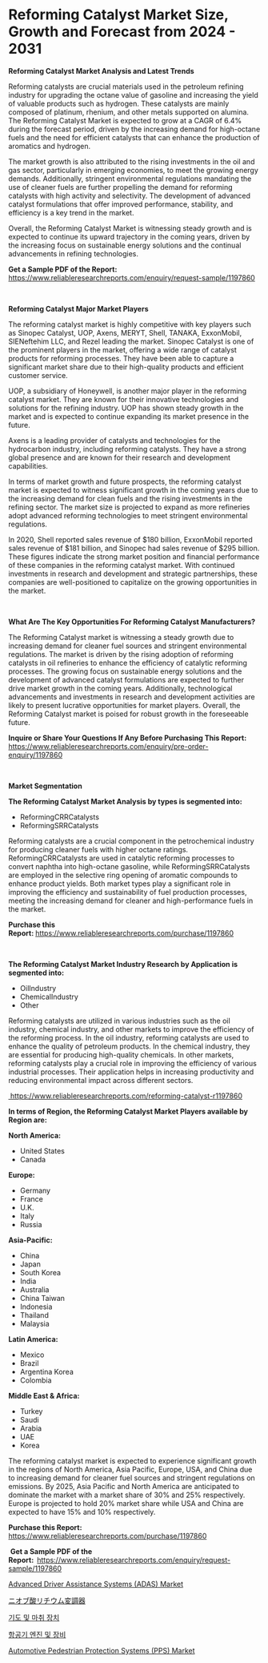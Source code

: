 <p><h1>Reforming Catalyst Market Size, Growth and Forecast from 2024 - 2031</h1></p><p><strong>Reforming Catalyst Market Analysis and Latest Trends</strong></p>
<p><p>Reforming catalysts are crucial materials used in the petroleum refining industry for upgrading the octane value of gasoline and increasing the yield of valuable products such as hydrogen. These catalysts are mainly composed of platinum, rhenium, and other metals supported on alumina. The Reforming Catalyst Market is expected to grow at a CAGR of 6.4% during the forecast period, driven by the increasing demand for high-octane fuels and the need for efficient catalysts that can enhance the production of aromatics and hydrogen.</p><p>The market growth is also attributed to the rising investments in the oil and gas sector, particularly in emerging economies, to meet the growing energy demands. Additionally, stringent environmental regulations mandating the use of cleaner fuels are further propelling the demand for reforming catalysts with high activity and selectivity. The development of advanced catalyst formulations that offer improved performance, stability, and efficiency is a key trend in the market.</p><p>Overall, the Reforming Catalyst Market is witnessing steady growth and is expected to continue its upward trajectory in the coming years, driven by the increasing focus on sustainable energy solutions and the continual advancements in refining technologies.</p></p>
<p><strong>Get a Sample PDF of the Report:&nbsp;</strong> <a href="https://www.reliableresearchreports.com/enquiry/request-sample/1197860">https://www.reliableresearchreports.com/enquiry/request-sample/1197860</a></p>
<p>&nbsp;</p>
<p><strong>Reforming Catalyst Major Market Players</strong></p>
<p><p>The reforming catalyst market is highly competitive with key players such as Sinopec Catalyst, UOP, Axens, MERYT, Shell, TANAKA, ExxonMobil, SIENeftehim LLC, and Rezel leading the market. Sinopec Catalyst is one of the prominent players in the market, offering a wide range of catalyst products for reforming processes. They have been able to capture a significant market share due to their high-quality products and efficient customer service. </p><p>UOP, a subsidiary of Honeywell, is another major player in the reforming catalyst market. They are known for their innovative technologies and solutions for the refining industry. UOP has shown steady growth in the market and is expected to continue expanding its market presence in the future.</p><p>Axens is a leading provider of catalysts and technologies for the hydrocarbon industry, including reforming catalysts. They have a strong global presence and are known for their research and development capabilities. </p><p>In terms of market growth and future prospects, the reforming catalyst market is expected to witness significant growth in the coming years due to the increasing demand for clean fuels and the rising investments in the refining sector. The market size is projected to expand as more refineries adopt advanced reforming technologies to meet stringent environmental regulations.</p><p>In 2020, Shell reported sales revenue of $180 billion, ExxonMobil reported sales revenue of $181 billion, and Sinopec had sales revenue of $295 billion. These figures indicate the strong market position and financial performance of these companies in the reforming catalyst market. With continued investments in research and development and strategic partnerships, these companies are well-positioned to capitalize on the growing opportunities in the market.</p></p>
<p>&nbsp;</p>
<p><strong>What Are The Key Opportunities For Reforming Catalyst Manufacturers?</strong></p>
<p><p>The Reforming Catalyst market is witnessing a steady growth due to increasing demand for cleaner fuel sources and stringent environmental regulations. The market is driven by the rising adoption of reforming catalysts in oil refineries to enhance the efficiency of catalytic reforming processes. The growing focus on sustainable energy solutions and the development of advanced catalyst formulations are expected to further drive market growth in the coming years. Additionally, technological advancements and investments in research and development activities are likely to present lucrative opportunities for market players. Overall, the Reforming Catalyst market is poised for robust growth in the foreseeable future.</p></p>
<p><strong>Inquire or Share Your Questions If Any Before Purchasing This Report:</strong> <a href="https://www.reliableresearchreports.com/enquiry/pre-order-enquiry/1197860">https://www.reliableresearchreports.com/enquiry/pre-order-enquiry/1197860</a></p>
<p>&nbsp;</p>
<p><strong>Market Segmentation</strong></p>
<p><strong>The Reforming Catalyst Market Analysis by types is segmented into:</strong></p>
<p><ul><li>ReformingCRRCatalysts</li><li>ReformingSRRCatalysts</li></ul></p>
<p><p>Reforming catalysts are a crucial component in the petrochemical industry for producing cleaner fuels with higher octane ratings. ReformingCRRCatalysts are used in catalytic reforming processes to convert naphtha into high-octane gasoline, while ReformingSRRCatalysts are employed in the selective ring opening of aromatic compounds to enhance product yields. Both market types play a significant role in improving the efficiency and sustainability of fuel production processes, meeting the increasing demand for cleaner and high-performance fuels in the market.</p></p>
<p><strong>Purchase this Report:&nbsp;</strong><a href="https://www.reliableresearchreports.com/purchase/1197860">https://www.reliableresearchreports.com/purchase/1197860</a></p>
<p>&nbsp;</p>
<p><strong>The Reforming Catalyst Market Industry Research by Application is segmented into:</strong></p>
<p><ul><li>OilIndustry</li><li>ChemicalIndustry</li><li>Other</li></ul></p>
<p><p>Reforming catalysts are utilized in various industries such as the oil industry, chemical industry, and other markets to improve the efficiency of the reforming process. In the oil industry, reforming catalysts are used to enhance the quality of petroleum products. In the chemical industry, they are essential for producing high-quality chemicals. In other markets, reforming catalysts play a crucial role in improving the efficiency of various industrial processes. Their application helps in increasing productivity and reducing environmental impact across different sectors.</p></p>
<p><a href="https://www.reliableresearchreports.com/reforming-catalyst-r1197860">&nbsp;https://www.reliableresearchreports.com/reforming-catalyst-r1197860</a></p>
<p><strong>In terms of Region, the Reforming Catalyst Market Players available by Region are:</strong></p>
<p>
    <p> <strong> North America: </strong>
        <ul>
            <li>United States</li>
            <li>Canada</li>
        </ul>
        </p> 
    <p> <strong> Europe: </strong>
        <ul>
            <li>Germany</li>
            <li>France</li>
            <li>U.K.</li>
            <li>Italy</li>
            <li>Russia</li>
        </ul>
        </p> 
    <p> <strong> Asia-Pacific: </strong>
        <ul>
            <li>China</li>
            <li>Japan</li>
            <li>South Korea</li>
            <li>India</li>
            <li>Australia</li>
            <li>China Taiwan</li>
            <li>Indonesia</li>
            <li>Thailand</li>
            <li>Malaysia</li>
        </ul>
        </p> 
    <p> <strong> Latin America: </strong>
        <ul>
            <li>Mexico</li>
            <li>Brazil</li>
            <li>Argentina Korea</li>
            <li>Colombia</li>
        </ul>
        </p> 
    <p> <strong> Middle East & Africa: </strong>
        <ul>
            <li>Turkey</li>
            <li>Saudi</li>
            <li>Arabia</li>
            <li>UAE</li>
            <li>Korea</li>
        </ul>
    </p>
    </p>
<p><p>The reforming catalyst market is expected to experience significant growth in the regions of North America, Asia Pacific, Europe, USA, and China due to increasing demand for cleaner fuel sources and stringent regulations on emissions. By 2025, Asia Pacific and North America are anticipated to dominate the market with a market share of 30% and 25% respectively. Europe is projected to hold 20% market share while USA and China are expected to have 15% and 10% respectively.</p></p>
<p><strong>Purchase this Report: </strong><a href="https://www.reliableresearchreports.com/purchase/1197860">https://www.reliableresearchreports.com/purchase/1197860</a></p>
<p>&nbsp;<strong>Get a Sample PDF of the Report:&nbsp;&nbsp;</strong><a href="https://www.reliableresearchreports.com/enquiry/request-sample/1197860">https://www.reliableresearchreports.com/enquiry/request-sample/1197860</a></p>
<p><strong></strong></p>
<p><p><a href="https://github.com/provorikovar/Market-Research-Report-List-4/blob/main/advanced-driver-assistance-systems-adas-market.md">Advanced Driver Assistance Systems (ADAS) Market</a></p><p><a href="https://medium.com/@chloeconn80/2024%E5%B9%B4%E3%81%8B%E3%82%892031%E5%B9%B4%E3%81%BE%E3%81%A7%E3%81%AE%E6%9C%9F%E9%96%93%E3%81%AB%E4%BA%88%E6%B8%AC%E3%81%95%E3%82%8C%E3%82%8B-%E6%80%A5%E9%80%9F%E3%81%AB%E6%88%90%E9%95%B7%E3%81%97%E3%81%A6%E3%81%84%E3%82%8B-%E3%81%AEcagr%E3%81%A8-%E3%82%B0%E3%83%AD%E3%83%BC%E3%83%90%E3%83%AB%E3%83%AA%E3%83%81%E3%82%A6%E3%83%A0%E3%83%8A%E3%82%A4%E3%82%AA%E3%83%90%E3%83%A2%E3%82%B8%E3%83%A5%E3%83%AC%E3%83%BC%E3%82%BF%E5%B8%82%E5%A0%B4%E3%81%AE%E3%82%B9%E3%82%B3%E3%83%BC%E3%83%97%E3%81%AB%E3%81%A4%E3%81%84%E3%81%A6%E3%81%AE%E8%A9%B3%E7%B4%B0%E3%81%AA%E5%88%86%E6%9E%90-d090f0870a74">ニオブ酸リチウム変調器</a></p><p><a href="https://github.com/mduzzalmduzzal601/Market-Research-Report-List-1/blob/main/1391149117250.md">기도 및 마취 장치</a></p><p><a href="https://github.com/rick7624/Market-Research-Report-List-1/blob/main/2952437117249.md">항공기 엔진 및 장비</a></p><p><a href="https://github.com/angelajermaine/Market-Research-Report-List-3/blob/main/automotive-pedestrian-protection-systems-pps-market.md">Automotive Pedestrian Protection Systems (PPS) Market</a></p></p>